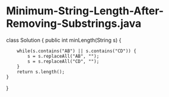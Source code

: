 # Minimum-String-Length-After-Removing-Substrings.java

class Solution {
    public int minLength(String s) {
        
        while(s.contains("AB") || s.contains("CD")) {
            s = s.replaceAll("AB", "");
            s = s.replaceAll("CD", "");
        }
        return s.length();
    }
}
